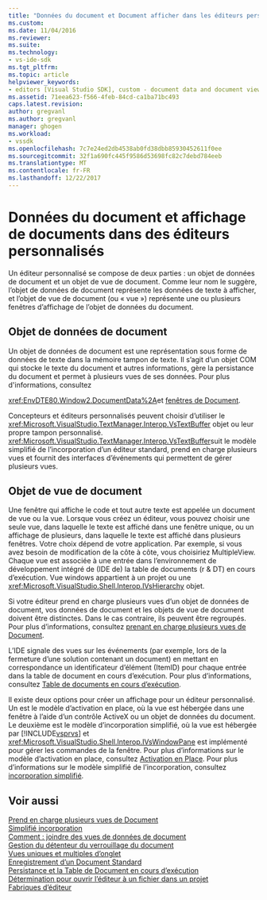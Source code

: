 ```yaml
---
title: "Données du document et Document afficher dans les éditeurs personnalisés | Documents Microsoft"
ms.custom: 
ms.date: 11/04/2016
ms.reviewer: 
ms.suite: 
ms.technology:
- vs-ide-sdk
ms.tgt_pltfrm: 
ms.topic: article
helpviewer_keywords:
- editors [Visual Studio SDK], custom - document data and document view
ms.assetid: 71eea623-f566-4feb-84cd-ca1ba71bc493
caps.latest.revision: 
author: gregvanl
ms.author: gregvanl
manager: ghogen
ms.workload:
- vssdk
ms.openlocfilehash: 7c7e24ed2db4538ab0fd38dbb85930452611f0ee
ms.sourcegitcommit: 32f1a690fc445f9586d53698fc82c7debd784eeb
ms.translationtype: MT
ms.contentlocale: fr-FR
ms.lasthandoff: 12/22/2017
---
```

# <a name="document-data-and-document-view-in-custom-editors"></a>Données du document et affichage de documents dans des éditeurs personnalisés
Un éditeur personnalisé se compose de deux parties : un objet de données de document et un objet de vue de document. Comme leur nom le suggère, l’objet de données de document représente les données de texte à afficher, et l’objet de vue de document (ou « vue ») représente une ou plusieurs fenêtres d’affichage de l’objet de données du document.  
  
## <a name="document-data-object"></a>Objet de données de document  
 Un objet de données de document est une représentation sous forme de données de texte dans la mémoire tampon de texte. Il s’agit d’un objet COM qui stocke le texte du document et autres informations, gère la persistance du document et permet à plusieurs vues de ses données. Pour plus d'informations, consultez  
  
 <xref:EnvDTE80.Window2.DocumentData%2A>et [fenêtres de Document](../extensibility/internals/document-windows.md).  
  
 Concepteurs et éditeurs personnalisés peuvent choisir d’utiliser le <xref:Microsoft.VisualStudio.TextManager.Interop.VsTextBuffer> objet ou leur propre tampon personnalisé. <xref:Microsoft.VisualStudio.TextManager.Interop.VsTextBuffer>suit le modèle simplifié de l’incorporation d’un éditeur standard, prend en charge plusieurs vues et fournit des interfaces d’événements qui permettent de gérer plusieurs vues.  
  
## <a name="document-view-object"></a>Objet de vue de document  
 Une fenêtre qui affiche le code et tout autre texte est appelée un document de vue ou la vue. Lorsque vous créez un éditeur, vous pouvez choisir une seule vue, dans laquelle le texte est affiché dans une fenêtre unique, ou un affichage de plusieurs, dans laquelle le texte est affiché dans plusieurs fenêtres. Votre choix dépend de votre application. Par exemple, si vous avez besoin de modification de la côte à côte, vous choisiriez MultipleView. Chaque vue est associée à une entrée dans l’environnement de développement intégré de (IDE de) la table de documents (r & DT) en cours d’exécution. Vue windows appartient à un projet ou une <xref:Microsoft.VisualStudio.Shell.Interop.IVsHierarchy> objet.  
  
 Si votre éditeur prend en charge plusieurs vues d’un objet de données de document, vos données de document et les objets de vue de document doivent être distinctes. Dans le cas contraire, ils peuvent être regroupés. Pour plus d’informations, consultez [prenant en charge plusieurs vues de Document](../extensibility/supporting-multiple-document-views.md).  
  
 L’IDE signale des vues sur les événements (par exemple, lors de la fermeture d’une solution contenant un document) en mettant en correspondance un identificateur d’élément (ItemID) pour chaque entrée dans la table de document en cours d’exécution. Pour plus d’informations, consultez [Table de documents en cours d’exécution](../extensibility/internals/running-document-table.md).  
  
 Il existe deux options pour créer un affichage pour un éditeur personnalisé. Un est le modèle d’activation en place, où la vue est hébergée dans une fenêtre à l’aide d’un contrôle ActiveX ou un objet de données du document. Le deuxième est le modèle d’incorporation simplifié, où la vue est hébergée par [!INCLUDE[vsprvs](../code-quality/includes/vsprvs_md.md)] et <xref:Microsoft.VisualStudio.Shell.Interop.IVsWindowPane> est implémenté pour gérer les commandes de la fenêtre. Pour plus d’informations sur le modèle d’activation en place, consultez [Activation en Place](../extensibility/in-place-activation.md). Pour plus d’informations sur le modèle simplifié de l’incorporation, consultez [incorporation simplifié](../extensibility/simplified-embedding.md).  
  
## <a name="see-also"></a>Voir aussi  
 [Prend en charge plusieurs vues de Document](../extensibility/supporting-multiple-document-views.md)   
 [Simplifié incorporation](../extensibility/simplified-embedding.md)   
 [Comment : joindre des vues de données de document](../extensibility/how-to-attach-views-to-document-data.md)   
 [Gestion du détenteur du verrouillage du document](../extensibility/document-lock-holder-management.md)   
 [Vues uniques et multiples d’onglet](../extensibility/single-and-multi-tab-views.md)   
 [Enregistrement d’un Document Standard](../extensibility/internals/saving-a-standard-document.md)   
 [Persistance et la Table de Document en cours d’exécution](../extensibility/internals/persistence-and-the-running-document-table.md)   
 [Détermination pour ouvrir l’éditeur à un fichier dans un projet](../extensibility/internals/determining-which-editor-opens-a-file-in-a-project.md)   
 [Fabriques d’éditeur](../extensibility/editor-factories.md)
